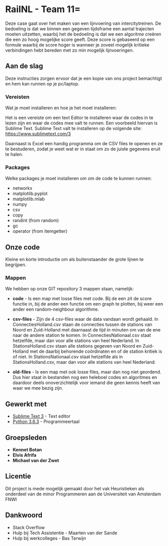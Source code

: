 # RailNL - Team 11=

Deze case gaat over het maken van een lijnvoering van intercitytreinen. De bedoeling is dat we binnen een gegeven tijdsframe een aantal trajecten moeten uitzetten, waarbij het de bedoeling is dat we een algoritme creëren die een zo hoog mogelijke score geeft. Deze score is gebaseerd op een formule waarbij de score hoger is wanneer je zoveel mogelijk kritieke verbindingen hebt bereden met zo min mogelijk lijnvoeringen. 

## Aan de slag

Deze instructies zorgen ervoor dat je een kopie van ons project bemachtigt en hem kan runnen op je pc/laptop.

### Vereisten

Wat je moet installeren en hoe je het moet installeren:

Het is een vereiste om een text Editor te installeren waar de codes in te lezen zijn en waar de codes mee valt te runnen. Een voorbeeld hiervan is Sublime Text. Sublime Text valt te installeren op de volgende site: https://www.sublimetext.com/3

Daarnaast is Excel een handig programma om de CSV files te openen en ze te bestuderen, zodat je weet wat er in staat om zo de juiste gegevens eruit te halen.

### Packages 

Welke packages je moet installeren om om de code te kunnen runnen:

* networkx
* matplotlib.pyplot
* matplotlib.mlab
* numpy
* csv
* copy
* randint (from random)
* gc
* operator (from itemgetter)

## Onze code

Kleine en korte introductie om als buitenstaander de grote lijnen te begrijpen.

### Mappen

We hebben op onze GIT repository 3 mappen staan, namelijk: 
* **code** - Is een map met losse files met code. Bij de een zit de score functie in, bij de ander een functie om een graph te plotten, bij weer een ander een random-neighbour algorithme. 

* **csv-files** - Zijn de 4 csv-files waar de data vandaan wordt gehaald. In ConnectiesHolland.csv staan de connecties tussen de stations van Noord en Zuid-Holland met daarnaast de tijd in minuten om van de ene naar de andere station te komen. In ConnectiesNationaal.csv staat hetzelfde, maar dan voor alle stations van heel Nederland. In StationsHolland.csv staan alle stations gegeven van Noord en Zuid-Holland met de daarbij behorende coördinaten en of de station kritiek is of niet. In StationsNationaal.csv staat hetzelfde als in StationsHolland.csv, maar dan voor alle stations van heel Nederland.

* **old-files** - Is een map met ook losse files, maar dan nog niet geordend. Dus hier staat in bestanden nog een heleboel codes en algoritmes en daardoor deels onoverzichtelijk voor iemand die geen kennis heeft van waar we mee bezig zijn.

## Gewerkt met

* [Sublime Text 3](https://www.sublimetext.com/) - Text editor
* [Python 3.6.3](https://www.python.org/) - Programmeertaal

## Groepsleden

* **Kennet Botan**
* **Elvis Afrifa**
* **Michael van der Zwet**

## Licentie
Dit project is mede mogelijk gemaakt door het vak Heuristieken als onderdeel van de minor Programmeren aan de Universiteit van Amsterdam FNWI

## Dankwoord

* Stack Overflow
* Hulp bij Tech Assistentie - Maarten van der Sande
* Hulp bij werkcolleges - Bas Terwijn


